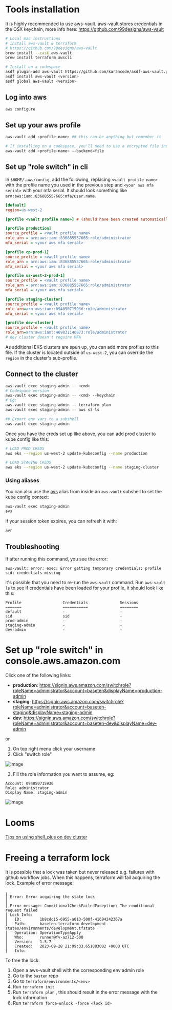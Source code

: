 # Tools installation

It is highly recommended to use aws-vault. aws-vault stores credentials in the OSX keychain, more info here:
https://github.com/99designs/aws-vault

```sh
# Local mac instructions
# Install aws-vault & terraform
# https://github.com/99designs/aws-vault
brew install --cask aws-vault
brew install terraform awscli

# Install on a codespace
asdf plugin-add aws-vault https://github.com/karancode/asdf-aws-vault.git
asdf install aws-vault <version>
asdf global aws-vault <version>
```

## Log into aws

```sh
aws configure
```

## Set up your aws profile

```sh
aws-vault add <profile-name> ## this can be anything but remember it

# If installing on a codespace, you'll need to use a encrypted file instead of the keychain
aws-vault add <profile-name> --backend=file
```

## Set up "role switch" in cli

In `$HOME/.aws/config`, add the following, replacing `<vault profile name>` with the profile name you used in the previous step and `<your aws mfa serial>` with your mfa serial. It should look something like `arn:aws:iam::836885557665:mfa/user.name`.

```ini
[default]
region=us-west-2

[profile <vault profile name>] # (should have been created automatically by aws-vault)

[profile production]
source_profile = <vault profile name>
role_arn = arn:aws:iam::836885557665:role/administrator
mfa_serial = <your aws mfa serial>

[profile cp-prod-1]
source_profile = <vault profile name>
role_arn = arn:aws:iam::836885557665:role/administrator
mfa_serial = <your aws mfa serial>

[profile us-west-2-prod-1]
source_profile = <vault profile name>
role_arn = arn:aws:iam::836885557665:role/administrator
mfa_serial = <your aws mfa serial>

[profile staging-cluster]
source_profile = <vault profile name>
role_arn=arn:aws:iam::094050715936:role/administrator
mfa_serial = <your aws mfa serial>

[profile dev-cluster]
source_profile = <vault profile name>
role_arn=arn:aws:iam::469831140873:role/administrator
# dev cluster doesn't require MFA
```

As additional EKS clusters are spun up, you can add more profiles to this file. If the cluster is located outside of `us-west-2`, you can override the `region` in the cluster's sub-profile.

## Connect to the cluster

```sh
aws-vault exec staging-admin -- <cmd>
# Codespace version
aws-vault exec staging-admin -- <cmd> --keychain
# Eg:
aws-vault exec staging-admin -- terraform plan
aws-vault exec staging-admin -- aws s3 ls

## Export env vars to a subshell
aws-vault exec staging-admin
```

Once you have the creds set up like above, you can add prod cluster to kube config like this:

```sh
# LOAD PROD CREDS
aws eks --region us-west-2 update-kubeconfig --name production
```

```sh
# LOAD STAGING CREDS
aws eks --region us-west-2 update-kubeconfig --name staging-cluster
```

### Using aliases

You can also use the [avs](../../bin/baseten_aliases.sh) alias from inside an `aws-vault` subshell to set the kube config context:

```sh
aws-vault exec staging-admin
avs
```

If your session token expires, you can refresh it with:

```sh
avr
```

## Troubleshooting

If after running this command, you see the error:

```
aws-vault: error: exec: Error getting temporary credentials: profile sid: credentials missing
```

it's possible that you need to re-run the `aws-vault` command. Run `aws-vault ls` to see if
credentials have been loaded for your profile, it should look like this:

```
Profile                  Credentials              Sessions
=======                  ===========              ========
default                  -                        -
sid                      sid                      -
prod-admin               -                        -
staging-admin            -                        -
dev-admin                -                        -
```

# Set up "role switch" in console.aws.amazon.com

Click one of the following links:

- **production**:
  https://signin.aws.amazon.com/switchrole?roleName=administrator&account=baseten&displayName=production-admin
- **staging**:
  https://signin.aws.amazon.com/switchrole?roleName=administrator&account=baseten-staging&displayName=staging-admin
- **dev**:
  https://signin.aws.amazon.com/switchrole?roleName=administrator&account=baseten-dev&displayName=dev-admin

or

1. On top right menu click your username
2. Click "switch role"

![image](https://user-images.githubusercontent.com/2339610/156179133-bc029063-0ce6-4997-90e5-9121c10de49b.png)

3. Fill the role information you want to assume, eg:

```
Account: 094050715936
Role: administrator
Display Name: staging-admin
```

![image](https://user-images.githubusercontent.com/2339610/156179231-1aeced47-afc2-4b2b-a1cf-eb22b153007c.png)

# Looms

[Tips on using shell_plus on dev cluster](https://www.loom.com/share/7bcabb24392443b0b4d16386e99bc0a6)

# Freeing a terraform lock

It is possible that a lock was taken but never released e.g. failures with github workflow jobs.
When this happens, terraform will fail acquiring the lock. Example of error message:

```
╷
│ Error: Error acquiring the state lock
│
│ Error message: ConditionalCheckFailedException: The conditional request failed
│ Lock Info:
│   ID:        1b8cdd15-6955-a013-500f-41694242367a
│   Path:      baseten-terraform-development-states/environments/development.tfstate
│   Operation: OperationTypeApply
│   Who:       runner@fv-az712-500
│   Version:   1.5.7
│   Created:   2023-09-28 21:09:33.651883002 +0000 UTC
│   Info:
```

To free the lock:

1. Open a aws-vault shell with the corresponding env admin role
2. Go to the `basten` repo
3. Go to `terraform/environments/<env>`
4. Run `terraform init`
5. Run `terraform plan` , this should result in the error message with the lock information
6. Run `terraform force-unlock -force <lock id>`
